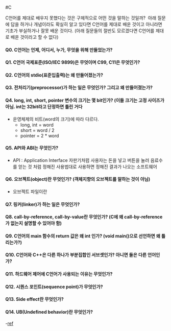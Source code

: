 #C 

C언어를 제대로 배우지 못했다는 것은 구체적으로 어떤 것을 말하는 것일까? 
아래 질문에 답을 하거나 개념이라도 확실히 알고 있다면 C언어를 제대로 배운 것이고 아니라면 기초가 부실하거나 잘못 배운 것이다. (아래 질문들의 절반도 모르겠다면 C언어를 제대로 배운 것이라고 할 수 없다)

#### Q0. C언어는 언제, 어디서, 누가, 무엇을 위해 만들었는가?

#### Q1. C언어 국제표준(ISO/IEC 9899)은 무엇이며 C99, C11은 무엇인가?

#### Q2. C언어의 stdio(표준입출력)는 왜 만들어졌는가?

#### Q3. 전처리기(preprocessor)가 하는 일은 무엇인가? 그리고 왜 만들어졌는가?

#### Q4. long, int, short, pointer 변수의 크기는 몇 bit인가? (이들 크기는 고정 사이즈가 아님. int는 32bit라고 단정하면 틀린 거다

- 운영체제의 비트(word의 크기)에 따라 다르다. 
	- long, int = word
	- short = word / 2
	- pointer = 2 * word

#### Q5. API와 ABI는 무엇인가?

- API : Application Interface
  자판기처럼 사용자는 돈을 넣고 버튼을 눌러 음료수를 얻는 것 처럼 정해진 사용법대로 사용하면 정해진 결과가 나오는 소프트웨어

#### Q6. 오브젝트(object)란 무엇인가? (객체지향의 오브젝트를 말하는 것이 아님)

- 오브젝트 파일이란 

#### Q7. 링커(linker)가 하는 일은 무엇인가?

#### Q8. call-by-reference, call-by-value란 무엇인가? (C에 왜 call-by-reference가 없는지 설명할 수 있어야 함)

#### Q9. C언어의 main 함수의 return 값은 왜 int 인가? (void main()으로 선언하면 왜 틀리는가?)

#### Q10. C언어와 C++은 다른 하나가 부분집합인 서브셋인가? 아니면 둘은 다른 언어인가?

#### Q11. 하드웨어 제어에 C언어가 사용되는 이유는 무엇인가?

#### Q12. 시퀀스 포인트(sequence point)가 무엇인가?

#### Q13. Side effect란 무엇인가?

#### Q14. UB(Undefined behavior)란 무엇인가?

-[ref](https://sunyzero.tistory.com/m/225)